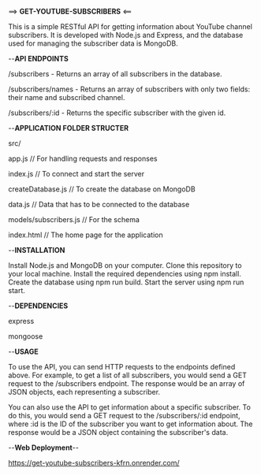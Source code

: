 ==> **GET-YOUTUBE-SUBSCRIBERS** <==

This is a simple RESTful API for getting information about YouTube channel subscribers. It is developed with Node.js and Express, and the database used for managing the subscriber data is MongoDB.

--**API ENDPOINTS**

/subscribers - Returns an array of all subscribers in the database.

/subscribers/names - Returns an array of subscribers with only two fields: their name and subscribed channel.

/subscribers/:id - Returns the specific subscriber with the given id.

--**APPLICATION FOLDER STRUCTER**

src/

app.js // For handling requests and responses

index.js // To connect and start the server

createDatabase.js // To create the database on MongoDB

data.js // Data that has to be connected to the database

models/subscribers.js // For the schema

index.html // The home page for the application

--**INSTALLATION**

Install Node.js and MongoDB on your computer.
Clone this repository to your local machine.
Install the required dependencies using npm install.
Create the database using npm run build.
Start the server using npm run start.

--**DEPENDENCIES**

express

mongoose

--**USAGE**

To use the API, you can send HTTP requests to the endpoints defined above. For example, to get a list of all subscribers, you would send a GET request to the /subscribers endpoint. The response would be an array of JSON objects, each representing a subscriber.

You can also use the API to get information about a specific subscriber. To do this, you would send a GET request to the /subscribers/:id endpoint, where :id is the ID of the subscriber you want to get information about. The response would be a JSON object containing the subscriber's data.

--**Web Deployment**--

https://get-youtube-subscribers-kfrn.onrender.com/
